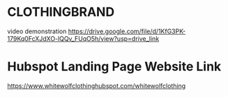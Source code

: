 # CLOTHINGBRAND
video demonstration https://drive.google.com/file/d/1KfG3PK-179Kq0FcXJdXO-lQQv_FUqO5h/view?usp=drive_link
# Hubspot Landing Page Website Link
https://www.whitewolfclothinghubspot.com/whitewolfclothing
